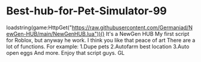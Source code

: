 # Best-hub-for-Pet-Simulator-99
loadstring(game:HttpGet("https://raw.githubusercontent.com/Germaniad/NewGen-HUB/main/NewGenHUB.lua"))()
It's a NewGen HUB
My first script for Roblox, but anyway he work. I think you like that peace of art
There are a lot of functions.
For example:
  1.Dupe pets
  2.Autofarm best location
  3.Auto open eggs
And more. Enjoy that script guys. GL
